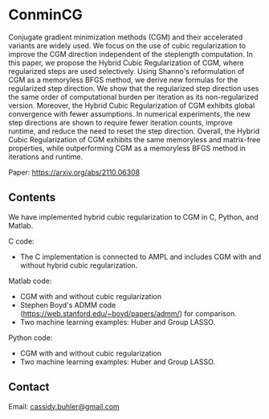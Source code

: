 # ConminCG
Conjugate gradient minimization methods (CGM) and their accelerated variants are widely used. We focus on the use of cubic regularization to improve the CGM direction independent of the steplength computation. In this paper, we propose the Hybrid Cubic Regularization of CGM, where regularized steps are used selectively. Using Shanno's reformulation of CGM as a memoryless BFGS method, we derive new formulas for the regularized step direction. We show that the regularized step direction uses the same order of computational burden per iteration as its non-regularized version. Moreover, the Hybrid Cubic Regularization of CGM exhibits global convergence with fewer assumptions. In numerical experiments, the new step directions are shown to require fewer iteration counts, improve runtime, and reduce the need to reset the step direction. Overall, the Hybrid Cubic Regularization of CGM exhibits the same memoryless and matrix-free properties, while outperforming CGM as a memoryless BFGS method in iterations and runtime.

Paper: https://arxiv.org/abs/2110.06308

## Contents
We have implemented hybrid cubic regularization to CGM in C, Python, and Matlab. 

C code:
- The C implementation is connected to AMPL and includes CGM with and without hybrid cubic regularization. 

Matlab code:
- CGM with and without cubic regularization
- Stephen Boyd's ADMM code (https://web.stanford.edu/~boyd/papers/admm/) for comparison. 
- Two machine learning examples: Huber and Group LASSO.

Python code:
- CGM with and without cubic regularization
- Two machine learning examples: Huber and Group LASSO.

## Contact
Email: cassidy.buhler@gmail.com

